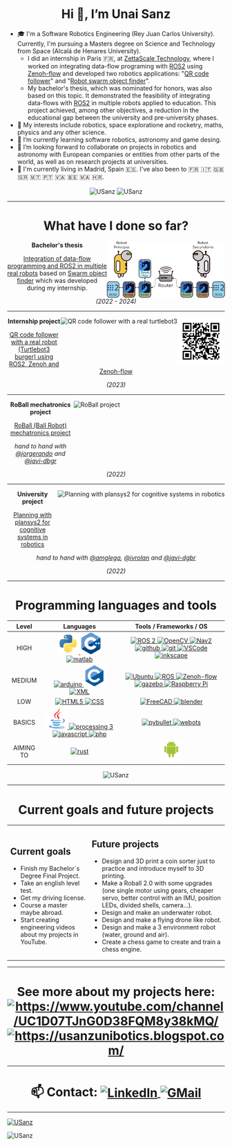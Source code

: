 <h1 align="center">
 Hi 👋, I’m Unai Sanz
</h1>

- 🎓 I'm a Software Robotics Engineering (Rey Juan Carlos University). Currently, I'm pursuing a Masters degree on Science and Technology from Space (Alcalá de Henares University).
   - I did an internship in Paris 🇫🇷, at [ZettaScale Technology](https://www.zettascale.tech/), where I worked on integrating data-flow programing with [ROS2](https://design.ros2.org/) using [Zenoh-flow](https://zenoh.io/blog/2023-02-10-zenoh-flow/) and developed two robotics applications: "[QR code follower](https://github.com/USanz/follow_beacon)" and "[Robot swarm object finder](https://github.com/USanz/swarm_obj_finder)".
   - My bachelor's thesis, which was nominated for honors, was also based on this topic. It demonstrated the feasibility of integrating data-flows with [ROS2](https://design.ros2.org/) in multiple robots applied to education. This project achieved, among other objectives, a reduction in the educational gap between the university and pre-university phases.
- 👀 My interests include robotics, space exploratione and rocketry, maths, physics and any other science.
- 🌱 I’m currently learning software robotics, astronomy and game desing.
- 💞️ I’m looking forward to collaborate on projects in robotics and astronomy with European companies or entities from other parts of the world, as well as on research projects at universities.
- 📌 I'm currently living in Madrid, Spain 🇪🇸. I've also been to 🇫🇷 🇮🇹 🇬🇧 🇬🇷 🇲🇹 🇵🇹 🇻🇦 🇧🇪 🇲🇦 🇭🇷.

<div align="center">
 <img align="center" src="https://github-readme-streak-stats.herokuapp.com/?user=USanz&&theme=radical" alt="USanz"/>
 <img align="center" src="https://github-readme-stats.vercel.app/api?username=USanz&count_private=true&theme=radical&show_icons=true" alt="USanz"/>
</div>

<hr/>



<h1 align="center">
 What have I done so far?
</h1>

<div>
 <a href="https://github.com/RoboticsURJC/tfg-unai">
 <img src="https://github.com/RoboticsURJC/tfg-unai/blob/main/plantilla-latex-presentacion-master/figs/software_tools_architecture.png"
     align="right"
     height="130"
     alt="Bachelor's thesis">
 </a>
  
 <div align="center">
  
 **Bachelor's thesis**
 
 [Integration of data-flow programming and ROS2 in multiple real robots](https://github.com/RoboticsURJC/tfg-unai) based on [Swarm object finder](https://github.com/USanz/swarm_obj_finder) which was developed during my internship.
 
 *(2022 - 2024)*
 
 </div>
 
</div>

---

<div>
 
 <a href="https://github.com/USanz/follow_beacon">
 <img src="https://github.com/USanz/follow_beacon/blob/master/doc/qr_code.png"
     align="right"
     height="110"
     alt="QR code follower with a real turtlebot3">
 </a>
 <a href="https://github.com/USanz/follow_beacon">
 <img src="https://www.roscomponents.com/1326-thickbox_default/turtlebot3-burger.jpg"
     align="right"
     height="110"
     alt="QR code follower with a real turtlebot3">
 </a>

 <div align="center">
  
 **Internship project**
 
 [QR code follower with a real robot (Turtlebot3 burger) using ROS2, Zenoh and Zenoh-flow](https://github.com/USanz/follow_beacon)
 
 *(2023)*
 
 </div>

</div>

---

<div>
 <a href="https://github.com/USanz/Mecatronica-Proyecto">
 <img src="https://user-images.githubusercontent.com/69701088/206865163-e1464a41-9163-490a-b756-b9dd49a44b07.gif"
     align="right"
     height="150"
     width="350"
     alt="RoBall project">
 </a>
 <!--a href="https://github.com/USanz/Mecatronica-Proyecto">
 <img src="https://github.com/USanz/Mecatronica-Proyecto/raw/main/doc/RoBall_logo.gif"
     align="right"
     height="150"
     width="200"
     alt="RoBall project">
</a-->
 
 <div align="center">
  
 **RoBall mechatronics project**
 
 [RoBall (Ball Robot) mechatronics project](https://github.com/USanz/Mecatronica-Proyecto)
 
 *hand to hand with [@jorgerando](https://github.com/jorgerando) and [@javi-dbgr](https://github.com/javi-dbgr)*
 
 *(2022)*
 
 </div>
 
</div>

---

<div>
 <a href="https://github.com/USanz/plansys2-hospital-l4ros2">
 <img src="https://github.com/USanz/plansys2-hospital-l4ros2/blob/main/imgs/hospital_map_scheme.png"
     align="right"
     height="140"
     alt="Planning with plansys2 for cognitive systems in robotics">
 </a>
  
 <div align="center">
  
 **University project**
 
 [Planning with plansys2 for cognitive systems in robotics](https://github.com/USanz/plansys2-hospital-l4ros2)
 
 *hand to hand with [@amglega](https://github.com/Amglega), [@ivrolan](https://github.com/ivrolan) and [@javi-dgbr](https://github.com/javi-dbgr)*
 
 *(2022)*
 
 </div>
 
</div>

<!--
 - <a href="https://github.com/RoboticsURJC/tfg-unai" target="_blank" rel="noreferrer"> <img src="https://github.com/RoboticsURJC/tfg-unai/blob/main/wiki/images/coordinates_scheme.png" alt="robot swarm object finder using data-flow programming with Zenoh-flow" align="center" width="70" height="50"/> </a> (2023 - 2024) [Robot swarm object finder using Zenoh and Zenoh-flow](https://github.com/RoboticsURJC/tfg-unai), bachelor's thesis (🚧 Still work in progress 🚧).
 
 - <a href="https://github.com/USanz/swarm_obj_finder" target="_blank" rel="noreferrer"> <img src="https://www.roscomponents.com/1326-thickbox_default/turtlebot3-burger.jpg" alt="Swarm object finder" align="center" width="70" height="70"/> </a> (2023) [Robot swarm object finder using Zenoh and Zenoh-flow](https://github.com/USanz/swarm_obj_finder), internship abroad project.

 - <a href="https://github.com/USanz/follow_beacon" target="_blank" rel="noreferrer"> <img src="https://github.com/USanz/follow_beacon/blob/master/doc/qr_code.png" alt="QR code follower" align="center" width="70" height="70"/> </a> (2023) [QR code follower with a real robot using Zenoh and Zenoh-flow](https://github.com/USanz/follow_beacon), internship abroad project.

 - <a href="https://github.com/USanz/Mecatronica-Proyecto" target="_blank" rel="noreferrer"> <img src="https://github.com/USanz/Mecatronica-Proyecto/raw/main/doc/RoBall_logo.gif" alt="RoBall" align="center" width="70" height="50"/> </a> (2022) [RoBall mechatronics project](https://github.com/USanz/Mecatronica-Proyecto) hand to hand with [@jorgerando](https://github.com/jorgerando) and [@javi-dbgr](https://github.com/javi-dbgr).
 
 - <a href="https://github.com/USanz/plansys2-hospital-l4ros2" target="_blank" rel="noreferrer"> <img src="https://github.com/USanz/plansys2-hospital-l4ros2/blob/main/imgs/hospital_map_scheme.png" alt="Planning" align="center" width="70" height="50"/> </a> (2022) [Planning with plansys2 for cognitive systems in robotics](https://github.com/USanz/plansys2-hospital-l4ros2) hand to hand with [@amglega](https://github.com/Amglega), [@ivrolan](https://github.com/ivrolan) and [@javi-dgbr](https://github.com/javi-dbgr).

-->

<hr/>



<h1 align="center">
 Programming languages and tools
</h1>
 
<!---
master: -
high:   git, github, VSCode, C++, Matlab, Python
medium: Micro:bit, Arduino, RBPi, Gazebo, Linux, ROS, ROS2, Assembly, C, openCV, Inkscape
low:    FreeCAD, HTML5, CSS, XML
basics: Pybullet, Webots, Blender, JavaScript, PHP, Java, Processing
--->

<div align="center">

 **Level** | **Languages** | **Tools / Frameworks / OS**
:--------:|:--------:|:--------:
HIGH | <a href="https://www.python.org" target="_blank" rel="noreferrer"> <img src="https://raw.githubusercontent.com/devicons/devicon/master/icons/python/python-original.svg" alt="python" height="50"/> </a> <a href="https://www.w3schools.com/cpp/" target="_blank" rel="noreferrer"> <img src="https://raw.githubusercontent.com/devicons/devicon/master/icons/cplusplus/cplusplus-original.svg" alt="cplusplus" height="50"/> </a> <a href="" target="_blank" rel="noreferrer"> <img src="https://upload.wikimedia.org/wikipedia/commons/2/21/Matlab_Logo.png" alt="matlab" height="50"/> </a> | <a href="https://docs.ros.org/en/humble/index.html" target="_blank" rel="noreferrer"> <img src="https://nonanonno.gallerycdn.vsassets.io/extensions/nonanonno/vscode-ros2/0.1.5/1647776989247/Microsoft.VisualStudio.Services.Icons.Default" alt="ROS 2" height="50"/> </a> <a href="https://opencv.org/" target="_blank" rel="noreferrer"> <img src="https://www.vectorlogo.zone/logos/opencv/opencv-icon.svg" alt="OpenCV" height="50"/> </a> <a href="https://navigation.ros.org/" target="_blank" rel="noreferrer"> <img src="https://cdck-file-uploads-global.s3.dualstack.us-west-2.amazonaws.com/business7/uploads/ros/original/2X/4/49fd937b4a07a6b9eb89532a3a9f80f055039727.png" alt="Nav2" height="50"/> </a> <a href="https://www.github.com/" target="_blank" rel="noreferrer"> <img src="https://cdn-icons-png.flaticon.com/512/25/25231.png" alt="github" height="50"/> </a> <a href="https://git-scm.com/" target="_blank" rel="noreferrer"> <img src="https://www.vectorlogo.zone/logos/git-scm/git-scm-icon.svg" alt="git" height="50"/> </a> <a href="https://code.visualstudio.com/" target="_blank" rel="noreferrer"> <img src="https://upload.wikimedia.org/wikipedia/commons/thumb/9/9a/Visual_Studio_Code_1.35_icon.svg/768px-Visual_Studio_Code_1.35_icon.svg.png?20210804221519" alt="VSCode" width="50"/> <a href="https://inkscape.org/es/" target="_blank" rel="noreferrer"> <img src="https://upload.wikimedia.org/wikipedia/commons/thumb/0/0d/Inkscape_Logo.svg/2048px-Inkscape_Logo.svg.png" alt="inkscape" width="50"/> </a>
MEDIUM | <a href="https://www.arduino.cc/" target="_blank" rel="noreferrer"> <img src="https://cdn.worldvectorlogo.com/logos/arduino-1.svg" alt="arduino" height="50"/> </a> <a href="https://www.cprogramming.com/" target="_blank" rel="noreferrer"> <img src="https://raw.githubusercontent.com/devicons/devicon/master/icons/c/c-original.svg" alt="c" height="50"/> </a> <a href="https://www.xml.com/" target="_blank" rel="noreferrer"> <img src="https://cdn-icons-png.flaticon.com/512/136/136526.png" alt="XML" height="50"/> </a> | <a href="https://ubuntu.com/" target="_blank" rel="noreferrer"> <img src="https://cdn-icons-png.flaticon.com/512/888/888879.png" alt="Ubuntu" height="50"/> </a> <a href="https://ros.org" target="_blank" rel="noreferrer"> <img src="https://offjangir.github.io/assets/img/jpg/ros.png" alt="ROS" height="50"/> </a> <a href="https://zenoh.io/blog/2023-02-10-zenoh-flow/" target="_blank" rel="noreferrer"> <img src="https://zenoh.io/img/zenoh-dragon-500x543.png" alt="Zenoh-flow" height="50"/> </a> <a href="https://gazebosim.org/home" target="_blank" rel="noreferrer"> <img src="https://seeklogo.com/images/G/gazebo-logo-51C46471CA-seeklogo.com.png" alt="gazebo" height="50"/> </a> <a href="https://www.raspberrypi.com/" target="_blank" rel="noreferrer"> <img src="https://upload.wikimedia.org/wikipedia/fr/thumb/3/3b/Raspberry_Pi_logo.svg/1200px-Raspberry_Pi_logo.svg.png" alt="Raspberry Pi" height="50"/> </a> </a>
LOW | <a href="https://html5.org/" target="_blank" rel="noreferrer"> <img src="https://upload.wikimedia.org/wikipedia/commons/thumb/6/61/HTML5_logo_and_wordmark.svg/768px-HTML5_logo_and_wordmark.svg.png" alt="HTML5" height="50"/> </a> <a href="https://www.w3.org/Style/CSS/Overview.en.html" target="_blank" rel="noreferrer"> <img src="https://upload.wikimedia.org/wikipedia/commons/thumb/d/d5/CSS3_logo_and_wordmark.svg/1200px-CSS3_logo_and_wordmark.svg.png" alt="CSS" height="50"/> </a> | <a href="https://www.freecadweb.org/" target="_blank" rel="noreferrer"> <img src="https://upload.wikimedia.org/wikipedia/commons/thumb/f/f7/FreeCAD-logo.svg/1200px-FreeCAD-logo.svg.png" alt="FreeCAD" height="50"/> </a> <a href="https://www.blender.org/" target="_blank" rel="noreferrer"> <img src="https://download.blender.org/branding/community/blender_community_badge_white.svg" alt="blender" width="50"/> </a>
BASICS | <a href="https://www.java.com" target="_blank" rel="noreferrer"> <img src="https://raw.githubusercontent.com/devicons/devicon/master/icons/java/java-original.svg" alt="java" height="50"/> </a> <a href="https://processing.org/" target="_blank" rel="noreferrer"> <img src="https://upload.wikimedia.org/wikipedia/commons/thumb/2/2e/Processing_3_logo.png/768px-Processing_3_logo.png" alt="processing 3" height="50"/> </a> <a href="https://www.javascript.com/" target="_blank" rel="noreferrer"> <img src="https://cdn.cdnlogo.com/logos/j/69/javascript.svg" alt="javascript" height="50"/> </a> <a href="https://www.php.net/" target="_blank" rel="noreferrer"> <img src="https://upload.wikimedia.org/wikipedia/commons/thumb/2/27/PHP-logo.svg/2560px-PHP-logo.svg.png" alt="php" height="50"/> </a>  | <a href="https://pybullet.org/wordpress/" target="_blank" rel="noreferrer"> <img src="https://upload.wikimedia.org/wikipedia/commons/thumb/2/2e/Bullet_Physics_Logo.svg/1200px-Bullet_Physics_Logo.svg.png" alt="pybullet" height="50"/> </a> <a href="https://cyberbotics.com/" target="_blank" rel="noreferrer"> <img src="https://cyberbotics.com/assets/images/webots.png" alt="webots" height="50"/> </a>
AIMING TO | <a href="https://www.rust-lang.org/es" target="_blank" rel="noreferrer"> <img src="https://upload.wikimedia.org/wikipedia/commons/thumb/d/d5/Rust_programming_language_black_logo.svg/2048px-Rust_programming_language_black_logo.svg.png" alt="rust" height="50"/> </a> | <a href="https://developer.android.com" target="_blank" rel="noreferrer"> <img src="https://raw.githubusercontent.com/devicons/devicon/master/icons/android/android-original-wordmark.svg" alt="android" width="50"/> </a>

</div>

<div align="center">
 <img align="center" src="https://github-readme-stats.vercel.app/api/top-langs?username=USanz&theme=radical&show_icons=true&locale=en&layout=compact" alt="USanz"/>
</div>

<hr/>



<h1 align="center">
 Current goals and future projects
</h1>

<table>
  <tr>
    <td>
     
## Current goals
 - Finish my Bachelor´s Degree Final Project.
 - Take an english level test.
 - Get my driving license.
 - Course a master maybe abroad.
 - Start creating engineering videos about my projects in YouTube.
    </td>
    <td>
     
## Future projects
 - Design and 3D print a coin sorter just to practice and introduce myself to 3D printing.
 - Make a Roball 2.0 with some upgrades (one single motor using gears, cheaper servo, better control with an IMU, position LEDs, divided shells, camera...).
 - Design and make an underwater robot.
 - Design and make a flying drone like robot.
 - Design and make a 3 environment robot (water, ground and air).
 - Create a chess game to create and train a chess engine.
    </td>
  </tr>
</table>

<hr/>



<h1 align="center">
See more about my projects here: <a href="https://www.youtube.com/channel/UC1D07TJnG0D38FQM8y38kMQ/" target="blank"> <img align="center" src="https://raw.githubusercontent.com/rahuldkjain/github-profile-readme-generator/master/src/images/icons/Social/youtube.svg" alt="https://www.youtube.com/channel/UC1D07TJnG0D38FQM8y38kMQ/" height="45" width="45" align="center"/> </a> <a href="https://usanzunibotics.blogspot.com/" target="blank"> <img align="center" src="https://raw.githubusercontent.com/rahuldkjain/github-profile-readme-generator/master/src/images/icons/Social/blogger.svg" alt="https://usanzunibotics.blogspot.com/" height="30" width="30" align="center"/> </a>
</h1>

<!---
<a href="" target="blank"> <img align="center" src="https://raw.githubusercontent.com/rahuldkjain/github-profile-readme-generator/master/src/images/icons/Social/twitter.svg" alt="unaisanz" height="60" width="60" /></a> 
<a href="" target="blank"> <img align="center" src="https://raw.githubusercontent.com/rahuldkjain/github-profile-readme-generator/master/src/images/icons/Social/instagram.svg" alt="unaisanz" height="60" width="60" /> </a>
--->

<hr/>



<h1 align="center">
 📫 Contact: <a href="https://www.linkedin.com/in/unai-sanz-conejo-274139252/" target="blank"> <img align="center" src="https://raw.githubusercontent.com/rahuldkjain/github-profile-readme-generator/master/src/images/icons/Social/linked-in-alt.svg" alt="LinkedIn" height="45" width="45" align="center"/> </a>
 <a href="mailto:unaisanzc@gmail.com" target="blank"> <img align="center" src="https://cdn4.iconfinder.com/data/icons/social-media-logos-6/512/112-gmail_email_mail-512.png" alt="GMail" height="45" width="45" align="center"/> </a>
</h1>

<!--div align="center">
<a href="https://www.linkedin.com/in/unai-sanz-conejo-274139252/" target="blank"> <img align="center" src="https://raw.githubusercontent.com/rahuldkjain/github-profile-readme-generator/master/src/images/icons/Social/linked-in-alt.svg" alt="LinkedIn" height="50" width="50"/> </a>
<a href="unaisanzc@gmail.com" target="blank"> <img align="center" src="https://cdn4.iconfinder.com/data/icons/social-media-logos-6/512/112-gmail_email_mail-512.png" alt="GMail" height="75" width="75" /> </a>
</div-->

<hr/>



<p align="left"> <a href="https://github.com/ryo-ma/github-profile-trophy"><img src="https://github-profile-trophy.vercel.app/?username=USanz&theme=dark_lover&column=-1&margin-w=5&no-bg=true" alt="USanz" /></a> </p>

<p align="left"> <img src="https://komarev.com/ghpvc/?username=USanz&label=Profile%20views&color=0e75b6&style=flat" alt="USanz"/> </p>

